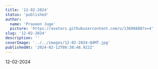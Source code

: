 ```yaml
---
title: '12-02-2024'
status: 'published'
author:
  name: 'Praveen Juge'
  picture: 'https://avatars.githubusercontent.com/u/13696888?v=4'
slug: '12-02-2024'
description: ''
coverImage: '../../images/12-02-2024-Q4MT.jpg'
publishedAt: '2024-02-12T08:38:48.922Z'
---
```


12-02-2024